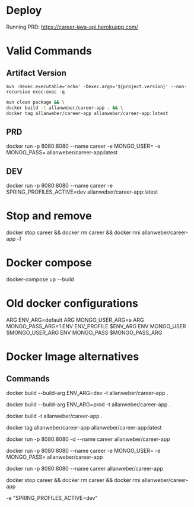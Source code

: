 # Deploy

Running PRD: https://career-java-api.herokuapp.com/

# Valid Commands

## Artifact Version
`mvn -Dexec.executable='echo' -Dexec.args='${project.version}' --non-recursive exec:exec -q`

```bash
mvn clean package && \
docker build -t allanweber/career-app . && \
docker tag allanweber/career-app allanweber/career-app:latest
```

## PRD

docker run -p 8080:8080 --name career -e MONGO_USER=<user> -e MONGO_PASS=<pass> allanweber/career-app:latest

## DEV

docker run -p 8080:8080 --name career -e SPRING_PROFILES_ACTIVE=dev allanweber/career-app:latest

# Stop and remove

docker stop career && docker rm career && docker rmi allanweber/career-app -f

# Docker compose

docker-compose up --build

# Old docker configurations
ARG ENV_ARG=default
ARG MONGO_USER_ARG=a
ARG MONGO_PASS_ARG=1
ENV ENV_PROFILE $ENV_ARG
ENV MONGO_USER $MONGO_USER_ARG
ENV MONGO_PASS $MONGO_PASS_ARG

# Docker Image alternatives

## Commands

docker build --build-arg ENV_ARG=dev -t allanweber/career-app .

docker build --build-arg ENV_ARG=prod -t allanweber/career-app .

docker build -t allanweber/career-app .

docker tag allanweber/career-app allanweber/career-app:latest

docker run -p 8080:8080 -d --name career allanweber/career-app

docker run -p 8080:8080 --name career -e MONGO_USER=<user> -e MONGO_PASS=<pass> allanweber/career-app

docker run -p 8080:8080 --name career allanweber/career-app

docker stop career && docker rm career && docker rmi allanweber/career-app

-e "SPRING_PROFILES_ACTIVE=dev"
